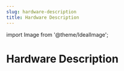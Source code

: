```yaml
---
slug: hardware-description
title: Hardware Description
---
```

import Image from '@theme/IdealImage';

# Hardware Description
